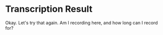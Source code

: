 # Transcription Result

Okay. Let's try that again. Am I recording here, and how long can I record for?